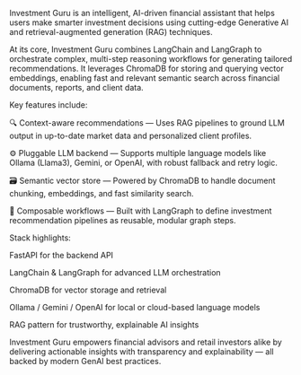 Investment Guru is an intelligent, AI-driven financial assistant that helps users make smarter investment decisions using cutting-edge Generative AI and retrieval-augmented generation (RAG) techniques.

At its core, Investment Guru combines LangChain and LangGraph to orchestrate complex, multi-step reasoning workflows for generating tailored recommendations. It leverages ChromaDB for storing and querying vector embeddings, enabling fast and relevant semantic search across financial documents, reports, and client data.

Key features include:

🔍 Context-aware recommendations — Uses RAG pipelines to ground LLM output in up-to-date market data and personalized client profiles.

⚙️ Pluggable LLM backend — Supports multiple language models like Ollama (Llama3), Gemini, or OpenAI, with robust fallback and retry logic.

🗃️ Semantic vector store — Powered by ChromaDB to handle document chunking, embeddings, and fast similarity search.

🔗 Composable workflows — Built with LangGraph to define investment recommendation pipelines as reusable, modular graph steps.

Stack highlights:

FastAPI for the backend API

LangChain & LangGraph for advanced LLM orchestration

ChromaDB for vector storage and retrieval

Ollama / Gemini / OpenAI for local or cloud-based language models

RAG pattern for trustworthy, explainable AI insights

Investment Guru empowers financial advisors and retail investors alike by delivering actionable insights with transparency and explainability — all backed by modern GenAI best practices.

